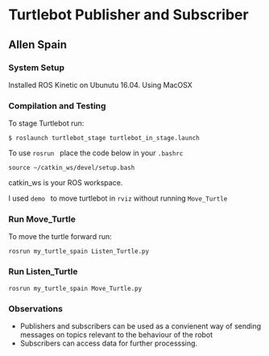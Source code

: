 # Turtlebot Publisher and Subscriber
## Allen Spain

### System Setup
Installed ROS Kinetic on Ubunutu 16.04. Using MacOSX


### Compilation and Testing

To stage Turtlebot run:
```
$ roslaunch turtlebot_stage turtlebot_in_stage.launch

```
To use ```rosrun ``` place the code below in your ``` .bashrc ```
```
source ~/catkin_ws/devel/setup.bash
```
catkin_ws is your ROS workspace.

I used  ```demo ``` to move turtlebot in ```rviz``` without running  ``` Move_Turtle ```

### Run Move_Turtle

To move the turtle forward run:

```
rosrun my_turtle_spain Listen_Turtle.py
```

### Run Listen_Turtle
```
rosrun my_turtle_spain Move_Turtle.py
```

### Observations
- Publishers and subscribers can be used as a convienent way of sending messages on topics relevant to the behaviour of the robot
- Subscribers can access data for further processsing.
